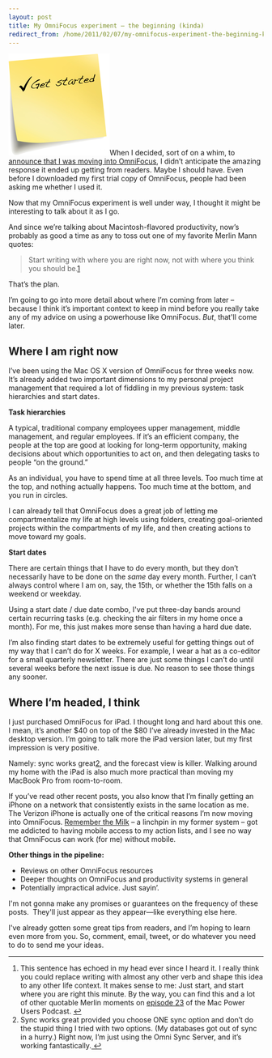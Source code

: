 ```yaml
---
layout: post
title: My OmniFocus experiment – the beginning (kinda)
redirect_from: /home/2011/02/07/my-omnifocus-experiment-the-beginning-kinda/index.html
---
```

<p><a href="/img/get-started-pe.png"><img class="alignright size-full wp-image-3365" title="get-started-pe" src="/img/get-started-pe.png" alt="" width="200" height="201" /></a>When I decided, sort of on a whim, to <a href="http://www.practicallyefficient.com/2011/02/01/learning-omnifocus/">announce that I was moving into OmniFocus</a>, I didn’t anticipate the amazing response it ended up getting from readers.
Maybe I should have. Even before I downloaded my first trial copy of OmniFocus, people had been asking me whether I used it.</p>
<p>Now that my OmniFocus experiment is well under way, I thought it might be interesting to talk about it as I go.</p>
<p>And since we’re talking about Macintosh-flavored productivity, now’s probably as good a time as any to toss out one of my favorite Merlin Mann quotes:</p>
<blockquote><p>Start writing with where you are right now, not with where you think you should be.<a id="fnref:1" class="footnote" title="see footnote" href="#fn:1">1</a></p></blockquote>
<p>That’s the plan.</p>
<p>I’m going to go into more detail about where I’m coming from later – because I think it’s important context to keep in mind before you really take any of my advice on using a powerhouse like OmniFocus. <em>But</em>, that'll come later.</p>
<h2 id="whereiamrightnow">Where I am right now</h2>
<p>I’ve been using the Mac OS X version of OmniFocus for three weeks now.  It’s already added two important dimensions to my personal project management that required a lot of fiddling in my previous system: task hierarchies and start dates.</p>
<p><strong>Task hierarchies</strong></p>
<p>A typical, traditional company employees upper management, middle management, and regular employees. If it’s an efficient company, the people at the top are good at looking for long-term opportunity, making decisions about which opportunities to act on, and then delegating tasks to people “on the ground.”</p>
<p>As an individual, you have to spend time at all three levels. Too much time at the top, and nothing actually happens. Too much time at the bottom, and you run in circles.</p>
<p>I can already tell that OmniFocus does a great job of letting me compartmentalize my life at high levels using folders, creating goal-oriented projects within the compartments of my life, and then creating actions to move toward my goals.</p>
<p><strong>Start dates</strong></p>
<p>There are certain things that I have to do every month, but they don’t necessarily have to be done on the <em>same</em> day every month. Further, I can’t always control where I am on, say, the 15th, or whether the 15th falls on a weekend or weekday.</p>
<p>Using a start date / due date combo, I've put three-day bands around certain recurring tasks (e.g. checking the air filters in my home once a month). For me, this just makes more sense than having a hard due date.</p>
<p>I’m also finding start dates to be extremely useful for getting things out of my way that I can’t do for X weeks. For example, I wear a hat as a co-editor for a small quarterly newsletter.  There are just some things I can’t do until several weeks before the next issue is due. No reason to see those things any sooner.</p>
<h2 id="whereimheadedithink">Where I’m headed, I think</h2>
<p>I just purchased OmniFocus for iPad. I thought long and hard about this one. I mean, it’s another $40 on top of the $80 I’ve already invested in the Mac desktop version. I’m going to talk more the iPad version later, but my first impression is very positive.</p>
<p>Namely: sync works great<a id="fnref:f1" class="footnote" title="see footnote" href="#fn:f1">2</a>, and the forecast view is killer. Walking around my home with the iPad is also much more practical than moving my MacBook Pro from room-to-room.</p>
<p>If you’ve read other recent posts, you also know that I’m finally getting an iPhone on a network that consistently exists in the same location as me. The Verizon iPhone is actually one of the critical reasons I’m now moving into OmniFocus. <a href="http://www.rememberthemilk.com/">Remember the Milk</a> – a linchpin in my former system – got me addicted to having mobile access to my action lists, and I see no way that OmniFocus can work (for me) without mobile.</p>
<p><strong>Other things in the pipeline:</strong></p>
<ul>
<li>Reviews on other OmniFocus resources</li>
<li>Deeper thoughts on OmniFocus and productivity systems in general</li>
<li>Potentially impractical advice. Just sayin’.</li>
</ul>
<p>I'm not gonna make any promises or guarantees on the frequency of these posts.  They'll just appear as they appear—like everything else here.</p>
<p>I've already gotten some great tips from readers, and I’m hoping to learn even more from you. So, comment, email, tweet, or do whatever you need to do to send me your ideas.</p>
<div class="footnotes">
<hr />
<ol>
<li id="fn:1">This sentence has echoed in my head ever since I heard it. I really think you could replace writing with almost any other verb and shape this idea to any other life context. It makes sense to me: Just start, and start where you are right this minute. By the way, you can find this and a lot of other quotable Merlin moments on <a href="http://macpowerusers.com/2010/03/mpu-023-workflows-with-merlin-mann/">episode 23</a> of the Mac Power Users Podcast. <a class="reversefootnote" title="return to article" href="#fnref:1"> ↩</a></li>
<li id="fn:f1">Sync works great provided you choose ONE sync option and don’t do the stupid thing I tried with two options. (My databases got out of sync in a hurry.) Right now, I’m just using the Omni Sync Server, and it’s working fantastically.<a class="reversefootnote" title="return to article" href="#fnref:f1"> ↩</a></li>
</ol>
</div>
